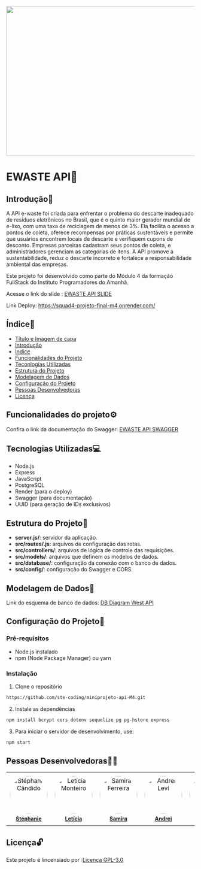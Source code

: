 
<img src="https://img.freepik.com/fotos-premium/simbolo-de-reciclagem-de-neon-brilhante-representando-praticas-sustentaveis-modernas_38013-19715.jpg?w=740" width="1000" height="400">

# EWASTE API🔋 <a name="titulo-e-imagem-de-capa"></a>

## Introdução📄 <a name="introducao"></a>

A API e-waste foi criada para enfrentar o problema do descarte inadequado de resíduos eletrônicos no Brasil, que é o quinto maior gerador mundial de e-lixo, com uma taxa de reciclagem de menos de 3%. Ela facilita o acesso a pontos de coleta, oferece recompensas por práticas sustentáveis e permite que usuários encontrem locais de descarte e verifiquem cupons de desconto. Empresas parceiras cadastram seus pontos de coleta, e administradores gerenciam as categorias de itens. A API promove a sustentabilidade, reduz o descarte incorreto e fortalece a responsabilidade ambiental das empresas.

Este projeto foi desenvolvido como parte do Módulo 4 da formação FullStack do Instituto Programadores do Amanhã.

Acesse o link do slide : [EWASTE API SLIDE](https://www.canva.com/design/DAGNd0V7dTI/t28Q1JnbW0DKUd2ZK57S3w/view?utm_content=DAGNd0V7dTI&utm_campaign=designshare&utm_medium=link&utm_source=editor)

Link Deploy: https://squad4-projeto-final-m4.onrender.com/


## Índice🔗  <a name="indice"></a>

* [Título e Imagem de capa](#titulo-e-imagem-de-capa)
* [Introdução](#introducao)
* [Índice](#indice)
* [Funcionalidades do Projeto](#funcionalidades-do-projeto)
* [Teconlogias Utilizadas](#tecnologias-utilizadas)
* [Estrutura do Projeto](#estrutura-do-projeto)
* [Modelagem de Dados](#modelagem-de-dados)
* [Configuração do Projeto](#configuraçao-do-projeto)
* [Pessoas Desenvolvedoras](#pessoas-desenvolvedoras)
* [Licença](#licenca)



## Funcionalidades do projeto⚙️   <a name="funcionalidades-do-projeto"></a>

Confira o link da documentação do Swagger: [EWASTE API SWAGGER](https://squad4-projeto-final-m4.onrender.com/api-docs/)


## Tecnologias Utilizadas💻 <a name="tecnologias-utilizadas"></a>

* Node.js
* Express
* JavaScript
* PostgreSQL
* Render (para o deploy)
* Swagger (para documentação)
* UUID (para geração de IDs exclusivos)


## Estrutura do Projeto📁 <a name="estrutura-do-projeto"></a>
- **server.js/**: servidor da aplicação.
- **src/routes/.js**: arquivos de configuração das rotas.
- **src/controllers/**: arquivos de lógica de controle das requisições.
- **src/models/**: arquivos que definem os modelos de dados.
- **src/database/**: configuração da conexão com o banco de dados.
- **src/config/**: configuração do Swagger e CORS.


## Modelagem de Dados🎲 <a name="modelagem-de-dados"></a>

Link do esquema de banco de dados: [DB Diagram West API](https://dbdiagram.io/d/miniprojeto-m3[updated]-663851ae5b24a634d092fe70)

## Configuração do Projeto🔧 <a name="configuracao-do-projeto"></a>

### Pré-requisitos
* Node.js instalado
* npm (Node Package Manager) ou yarn

### Instalação
1. Clone o repositório
```bash
https://github.com/ste-coding/miniprojeto-api-M4.git
```

2. Instale as dependências
```bash
npm install bcrypt cors dotenv sequelize pg pg-hstore express
```
3. Para iniciar o servidor de desenvolvimento, use:
```bash
npm start
```

## Pessoas Desenvolvedoras🧑‍💻  <a name="pessoas-desenvolvedoras"></a>
<table>
  <tr>
    <td align="center">
      <a href="https://github.com/ste-coding">
        <img src="https://avatars.githubusercontent.com/u/83964857?v=4" class="avatar" alt="Stéphanie Cândido"/><br/>
        <sub><b>Stéphanie</sub>
      </a>
    </td>
    <td align="center">
      <a href="https://github.com/Monteiro-Let">
        <img src="https://avatars.githubusercontent.com/u/154276458?s=400&u=1526f34b9402fadbe89b685308ed1224f27e717e&v=4" class="avatar" alt="Letícia Monteiro"/><br/>
        <sub><b>Letícia</b></sub>
      </a>
    </td>
    <td align="center">
      <a href="https://github.com/samiferreira">
        <img src="https://avatars.githubusercontent.com/u/128096328?v=4" class="avatar" alt="Samira Ferreira"/><br/>
        <sub><b>Samira</b></sub>
      </a>
    </td>
    <td align="center">
      <a href="https://github.com/andreirce">
        <img src="https://avatars.githubusercontent.com/u/154296627?v=4" class="avatar" alt="Andrei Levi"/><br/>
        <sub><b>Andrei</b></sub>
      </a>
    </td>
    <td align="center">
      <a href="https://github.com/hewelbelmonte">
        <img src="https://avatars.githubusercontent.com/u/130703340?v=4" class="avatar" alt="Hewel Belmonte"/><br/>
        <sub><b>Hewel</b></sub>
      </a>
    </td>
    <td align="center">
      <a href="https://github.com/DeboraVitoria0">
        <img src="https://cdn.discordapp.com/attachments/1272754250266578974/1273430138498973726/foto_perfil.jpg?ex=66be95bc&is=66bd443c&hm=0d7ef141e05a00b1efbcf47d29d717fe1ab241b14e97da67ff83889ef36b3ac9&" class="avatar" alt="Débora Vitória"/><br/>
        <sub><b>Débora</b></sub>
      </a>
    </td>
    <td align="center">
      <a href="https://github.com/GabrielRER">
        <img src="https://encrypted-tbn3.gstatic.com/images?q=tbn:ANd9GcTAFXrpV2sIWI8L_o4AX76NN2FPnznJapMmMyOUfCNg2Bc8vugQ" class="avatar" alt="Gabriel Ramon"/><br/>
        <sub><b>Gabriel</b></sub>
      </a>
    </td>
  </tr>
</table>

<style>
  table {
    width: 100%;
    table-layout: fixed;
  }
  td {
    padding: 10px;
  }
  .avatar {
    width: 100px;
    height: 100px;
    border-radius: 50%;
    object-fit: cover;
  }
  sub {
    display: block;
    margin-top: 5px;
    font-size: 14px;
  }
</style>


## Licença🔓  <a name="licenca"></a>
Este projeto é lincensiado por :[Licença GPL-3.0](https://github.com/ste-coding/squad4-projeto-final-M4?tab=GPL-3.0-1-ov-file)
